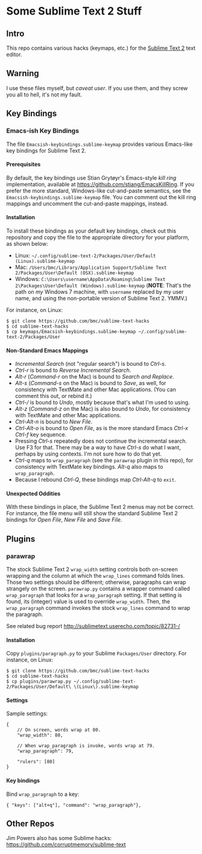 # Some Sublime Text 2 Stuff

## Intro

This repo contains various hacks (keymaps, etc.) for the [Sublime Text 2][]
text editor.

[Sublime Text 2]: http://www.sublimetext.com/2

## Warning

I use these files myself, but *caveat user*. If you use them, and they screw you all to hell, it's not my fault.

## Key Bindings

### Emacs-ish Key Bindings

The file `Emacsish-keybindings.sublime-keymap` provides various Emacs-like key
bindings for Sublime Text 2.

#### Prerequisites

By default, the key bindings use Stian Grytøyr's Emacs-style *kill ring*
implementation, available at <https://github.com/stiang/EmacsKillRing>. If you
prefer the more standard, Windows-like cut-and-paste semantics, see the
`Emacsish-keybindings.sublime-keymap` file. You can comment out the kill ring
mappings and uncomment the cut-and-paste mappings, instead.

#### Installation

To install these bindings as your default key bindings, check out this
repository and copy the file to the appropriate directory for your platform, as
shown below:

* Linux: `~/.config/sublime-text-2/Packages/User/Default (Linux).sublime-keymap`
* Mac: `/Users/bmc/Library/Application Support/Sublime Text 2/Packages/User\Default (OSX).sublime-keymap`
* Windows: `C:\Users\username\AppData\Roaming\Sublime Text 2\Packages\User\Default (Windows).sublime-keymap` 
  (**NOTE**: That's the path on *my* Windows 7 machine, with `username` 
  replaced by my user name, and using the non-portable version of 
  Sublime Text 2. YMMV.)

For instance, on Linux:

    $ git clone https://github.com/bmc/sublime-text-hacks
    $ cd sublime-text-hacks
    $ cp keymaps/Emacsish-keybindings.sublime-keymap ~/.config/sublime-text-2/Packages/User

#### Non-Standard Emacs Mappings

* *Incremental Search* (not "regular search") is bound to *Ctrl-s*.
* *Ctrl-r* is bound to *Reverse Incremental Search*.
* *Alt-r* (*Command-r* on the Mac) is bound to *Search and Replace*.
* *Alt-s* (*Command-s* on the Mac) is bound to *Save*, as well, for consistency
  with TextMate and other Mac applications. (You can comment this out, or 
  rebind it.)
* *Ctrl-/* is bound to *Undo*, mostly because that's what I'm used to using.
* *Alt-z* (*Command-z* on the Mac) is also bound to *Undo*, for consistency
  with TextMate and other Mac applications.
* *Ctrl-Alt-n* is bound to *New File*.
* *Ctrl-Alt-o* is bound to *Open File*, as is the more standard Emacs
  *Ctrl-x Ctrl-f* key sequence.
* Pressing *Ctrl-s* repeatedly does not continue the incremental search.
  Use F3 for that. There may be a way to have *Ctrl-s* do what I want,
  perhaps by using contexts. I'm not sure how to do that yet.
* *Ctrl-q* maps to `wrap_paragraph` (see the `parawrap` plugin in this repo),
  for consistency with TextMate key bindings. *Alt-q* also maps to
  `wrap_paragraph`.
* Because I rebound *Ctrl-Q*, these bindings map *Ctrl-Alt-q* to `exit`.

#### Unexpected Oddities

With these bindings in place, the Sublime Text 2 menus may not be correct. For
instance, the file menu will still show the standard Sublime Text 2 bindings
for *Open File*, *New File* and *Save File*.

## Plugins

### parawrap

The stock Sublime Text 2 `wrap_width` setting controls both on-screen wrapping
and the column at which the `wrap_lines` command folds lines. Those two
settings should be different; otherwise, paragraphs can wrap strangely on the
screen. `parawrap.py` contains a wrapper command called `wrap_paragraph` that
looks for a `wrap_paragraph` setting. If that setting is found, its (integer)
value is used to override `wrap_width`. Then, the `wrap_paragraph` command
invokes the stock `wrap_lines` command to wrap the paragraph.

See related bug report <http://sublimetext.userecho.com/topic/82731-/>

#### Installation

Copy `plugins/paragraph.py` to your Sublime `Packages/User` directory. For
instance, on Linux:

    $ git clone https://github.com/bmc/sublime-text-hacks
    $ cd sublime-text-hacks
    $ cp plugins/parawrap.py ~/.config/sublime-text-2/Packages/User/Default\ \(Linux\).sublime-keymap

#### Settings

Sample settings:

    {
        // On screen, words wrap at 80.
        "wrap_width": 80,

        // When wrap_paragraph is invoke, words wrap at 79.
        "wrap_paragraph": 79,

        "rulers": [80]
    }

#### Key bindings

Bind `wrap_paragraph` to a key:

    { "keys": ["alt+q"], "command": "wrap_paragraph"},

## Other Repos

Jim Powers also has some Sublime hacks: <https://github.com/corruptmemory/sublime-text>
